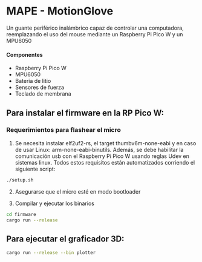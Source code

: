 # MAPE - MotionGlove
Un guante periférico inalámbrico capaz de controlar una computadora, reemplazando el uso del mouse mediante un Raspberry Pi Pico W y un MPU6050

#### Componentes
- Raspberry Pi Pico W
- MPU6050
- Bateria de litio
- Sensores de fuerza
- Teclado de membrana


## Para instalar el firmware en la RP Pico W:
### Requerimientos para flashear el micro
1. Se necesita instalar elf2uf2-rs, el target thumbv6m-none-eabi y en caso de usar Linux: arm-none-eabi-binutils. Además, se debe habilitar la comunicación usb con el Raspberry Pi Pico W usando reglas Udev en sistemas linux. Todos estos requisitos están automatizados corriendo el siguiente script:
```bash
./setup.sh
```
2. Asegurarse que el micro esté en modo bootloader

3. Compilar y ejecutar los binarios
```bash
cd firmware
cargo run --release
```

## Para ejecutar el graficador 3D:
```bash
cargo run --release --bin plotter
```
